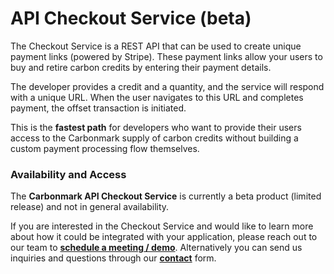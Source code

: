 # API Checkout Service (beta)

The Checkout Service is a REST API that can be used to create unique payment links (powered by Stripe). These payment links allow your users to buy and retire carbon credits by entering their payment details.

The developer provides a credit and a quantity, and the service will respond with a unique URL. When the user navigates to this URL and completes payment, the offset transaction is initiated.

This is the **fastest path** for developers who want to provide their users access to the Carbonmark supply of carbon credits without building a custom payment processing flow themselves.

### Availability and Access

The **Carbonmark API Checkout Service** is currently a beta product (limited release) and not in general availability.&#x20;

If you are interested in the Checkout Service and would like to learn more about how it could be integrated with your application, please reach out to our team to [**schedule a meeting / demo**](https://www.carbonmark.com/book-a-demo). Alternatively you can send us inquiries and questions through our [**contact**](https://www.carbonmark.com/contact-us) form.&#x20;
